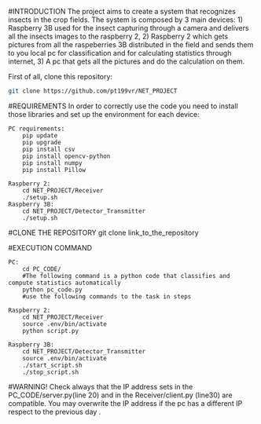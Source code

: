 #INTRODUCTION
The project aims to create a system that recognizes insects in the crop fields.
The system is composed by 3 main devices:
    1) Raspberry 3B used for the insect capturing through a camera and delivers all the insects images to the raspberry 2,
    2) Raspberry 2 which gets pictures from all the raspeberries 3B distributed in the field and sends them to you local pc for classification and for calculating statistics through internet,
    3) A pc that gets all the pictures and do the calculation on them.

First of all, clone this repository:
```bash
git clone https://github.com/pt199vr/NET_PROJECT
```
#REQUIREMENTS
In order to correctly use the code you need to install those libraries and set up the environment for each device:

    PC requirements:
        pip update
        pip upgrade
        pip install csv
        pip install opencv-python  
        pip install numpy
        pip install Pillow

    Raspberry 2:
        cd NET_PROJECT/Receiver
        ./setup.sh
    Raspberry 3B:
        cd NET_PROJECT/Detector_Transmitter
        ./setup.sh

#CLONE THE REPOSITORY
git clone link_to_the_repository

#EXECUTION COMMAND

    PC:
        cd PC_CODE/
        #The following command is a python code that classifies and compute statistics automatically
        python pc_code.py
        #use the following commands to the task in steps

    Raspberry 2:
        cd NET_PROJECT/Receiver
        source .env/bin/activate
        python script.py
        
    Raspberry 3B:
        cd NET_PROJECT/Detector_Transmitter
        source .env/bin/activate
        ./start_script.sh
        ./stop_script.sh

#WARNING!
Check always that the IP address sets in the PC_CODE/server.py(line 20) and in the Receiver/client.py (line30) are compatible.
You may overwrite the IP address if the pc has a different IP respect to the previous day .
